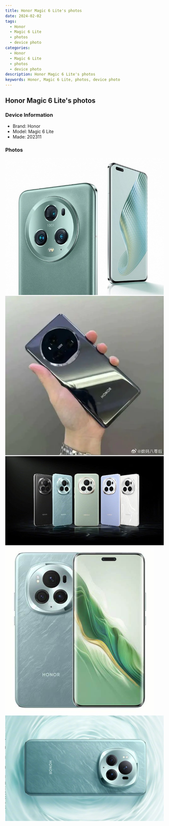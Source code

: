 ```yaml
---
title: Honor Magic 6 Lite's photos
date: 2024-02-02
tags: 
  - Honor
  - Magic 6 Lite
  - photos
  - device photo
categories: 
  - Honor
  - Magic 6 Lite
  - photos
  - device photo
description: Honor Magic 6 Lite's photos
keywords: Honor, Magic 6 Lite, photos, device photo
---
```


## Honor Magic 6 Lite's photos

### Device Information

- Brand: Honor
- Model: Magic 6 Lite
- Made: 202311

### Photos

![/images/best-assets/devices/honor/honor-magic-6-lite/1.jpg](/images/best-assets/devices/honor/honor-magic-6-lite/1.jpg)
![/images/best-assets/devices/honor/honor-magic-6-lite/2.jpg](/images/best-assets/devices/honor/honor-magic-6-lite/2.jpg)
![/images/best-assets/devices/honor/honor-magic-6-lite/3.jpg](/images/best-assets/devices/honor/honor-magic-6-lite/3.jpg)
![/images/best-assets/devices/honor/honor-magic-6-lite/4.jpg](/images/best-assets/devices/honor/honor-magic-6-lite/4.jpg)
![/images/best-assets/devices/honor/honor-magic-6-lite/5.jpg](/images/best-assets/devices/honor/honor-magic-6-lite/5.jpg)

